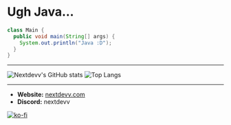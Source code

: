# Ugh Java...

```JAVA
class Main {
  public void main(String[] args) {
    System.out.println("Java :D");
  }
}
```

---

![Nextdevv's GitHub stats](https://github-readme-stats.vercel.app/api?username=nextdevv&show_icons=true&theme=radical) ![Top Langs](https://github-readme-stats.vercel.app/api/top-langs/?username=nextdevv&layout=compact&theme=radical) 

---

- **Website:** [nextdevv.com](https://nextdevv.com)
- **Discord:** nextdevv
  
[![ko-fi](https://ko-fi.com/img/githubbutton_sm.svg)](https://ko-fi.com/S6S6YK2IZ)
